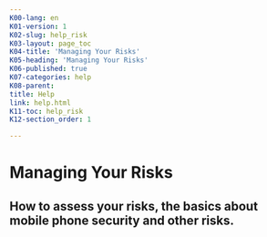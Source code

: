```yaml
---
K00-lang: en
K01-version: 1
K02-slug: help_risk
K03-layout: page_toc
K04-title: 'Managing Your Risks'
K05-heading: 'Managing Your Risks'
K06-published: true
K07-categories: help
K08-parent:
title: Help
link: help.html
K11-toc: help_risk
K12-section_order: 1

---
```


# Managing Your **Risks**

## How to assess your risks, the basics about mobile phone security and other risks.